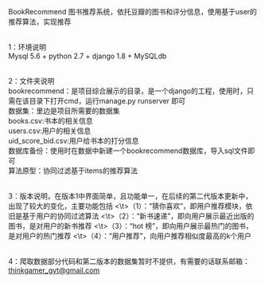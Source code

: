 BookRecommend
图书推荐系统，依托豆瓣的图书和评分信息，使用基于user的推荐算法，实现推荐<br><br>

1：环境说明<br>
Mysql 5.6 + python 2.7 + django 1.8 + MySQLdb<br><br>

2：文件夹说明<br>
bookrecommend：是项目综合展示的目录，是一个django的工程，使用时，只需在该目录下打开cmd，运行manage.py runserver 即可<br>
数据集：里边是项目所需要的数据集<br>
        books.csv:书本的相关信息<br>
		users.csv:用户的相关信息<br>
		uid_score_bid.csv:用户给书本的打分信息<br>
数据库备份：使用时在数据中新建一个bookrecommend数据库，导入sql文件即可<br>
算法原型：协同过滤基于items的推荐算法<br><br>

3：版本说明，在版本1中界面简单，且功能单一，在后续的第二代版本更新中，出现了较大的变化，主要功能包括
<\t>（1）：“猜你喜欢”，即用户推荐模块，依旧是基于用户的协同过滤算法
<\t>（2）：“新书速递”，即向用户展示最近出版的图书，是对用户的新书推荐
<\t>（3）：“hot 榜”，即向用户展示最热门的图书，是对用户的热门推荐
<\t>（4）：“用户推荐”，向用户推荐相似度最高的k个用户<br><br>

4：爬取数据部分代码和第二版本的数据集暂时不提供，有需要的话联系邮箱：thinkgamer_gyt@gmail.com<br>


